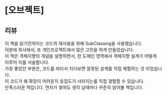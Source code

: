 # [오브젝트]

[](https://image.aladin.co.kr/product/19368/10/cover500/k972635015_1.jpg)<!-- {"preview":"true"} -->

## 리뷰
이 책을 읽기전까지는 코드의 재사용을 위해  SubClassing을 사용했습니다.<br/>
덕분에 회사에서, 또 개인프로젝트에서 많은 고민을 하게 만들었습니다.<br/>
이 책은 객체지향의 개념을 설명하면서, 한 도메인 영역에서 객체지향 설계가 어떻게<br/>
이루어 지를 서술합니다.<br/>
가장 좋았던 부분은, 코드를 따라서 치다보면 잘못된 설계를 직접 체험하는 것 이었습니다. <br/>
이 코드가 왜 확장이 어려운지 응집도가 사라지는를 직접 경험할 수 있습니다.<br/>
만족스러운 책입니다. 연차가 쌓여도 생각 날때마다 꾸준히 읽어볼 책입니다.<br/>
